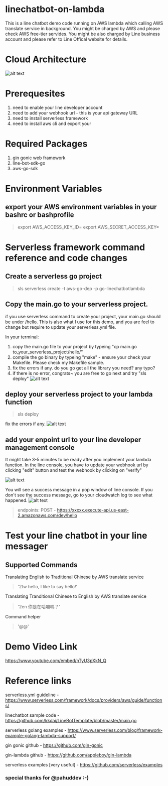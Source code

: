 # linechatbot-on-lambda
This is a line chatbot demo code running on AWS lambda which calling AWS translate service in background.  You might be charged by AWS and please check AWS free-tier servides. You might be also charged by Line business account and please refer to Line Offical website for details.

# Cloud Architecture

![alt text](https://github.com/webbhlin/linechatbot-on-lambda/blob/master/img/AWSServerlesslinechatbot.png "Serverless Line ChatBot")


# Prerequesites
1. need to enable your line developer account
2. need to add your webhook url - this is your api gateway URL
3. need to install serverless framework 
4. need to install aws cli and export your 

# Required Packages
1. gin gonic web framework
2. line-bot-sdk-go
3. aws-go-sdk

# Environment Variables
## export your AWS environment variables in your bashrc or bashprofile 
> export AWS_ACCESS_KEY_ID=<your access key>
> export AWS_SECRET_ACCESS_KEY=<your secret key>

# Serverless framework command reference and code changes
## Create a serverless go project
> sls serverless create -t aws-go-dep -p go-linechatbotlambda

## Copy the main.go to your serverless project.
if you use serverless command to create your project, your main.go should be under /hello.  This is also what I use for this demo, and you are feel to change but require to update your serverless.yml file.

In your terminal:
1. copy the main.go file to your project by typeing "cp main.go to_your_serverless_project/hello/"
2. compile the go binary by typeing "make" - ensure your check your Makefile. Please check my Makefile sample.
3. fix the errors if any.  do you go get all the library you need? any typo? 
4. if there is no error, congrats~ you are free to go next and try "sls deploy"
![alt text](https://github.com/webbhlin/linechatbot-on-lambda/blob/master/img/makefile_sample.png "make file")

## deploy your serverless project to your lambda function
> sls deploy

fix the errors if any. 
![alt text](https://github.com/webbhlin/linechatbot-on-lambda/blob/master/img/sls_deploy.png "sls deploy")


## add your enpoint url to your line developer management console
It might take 3-5 minutes to be ready after you implement your lambda function.  In the line console, you have to update your webhook url by clicking "edit" button and test the webhook by clicking on "verify"

![alt text](https://github.com/webbhlin/linechatbot-on-lambda/blob/master/img/webhook_line_console.png "line console")


You will see a success message in a pop window of line console.  If you don't see the success message, go to your cloudwatch log to see what happened.
![alt text](https://github.com/webbhlin/linechatbot-on-lambda/blob/master/img/cloudwatch_log.png "cloudwatch log")


> endpoints:
>   POST - https://xxxxx.execute-api.us-east-2.amazonaws.com/dev/hello

# Test your line chatbot in your line messager
## Supported Commands
Translating English to Traditional Chinese by AWS translate service
> '2tw hello, I like to say hello!'

Translating Tranditional Chinese to English by AWS translate service
> '2en 你是在哈囉嗎？'

Command helper
> '@@' 

# Demo Video Link
https://www.youtube.com/embed/nTyU3pXkN_Q


# Reference links

serverless.yml guideline - https://www.serverless.com/framework/docs/providers/aws/guide/functions/

linechatbot sample code - https://github.com/kkdai/LineBotTemplate/blob/master/main.go

serverless golang examples - https://www.serverless.com/blog/framework-example-golang-lambda-support/

gin gonic github - https://github.com/gin-gonic

gin-lambda github - https://github.com/appleboy/gin-lambda

serverless examples [very useful]  - https://github.com/serverless/examples

### special thanks for @pahuddev :-) 
